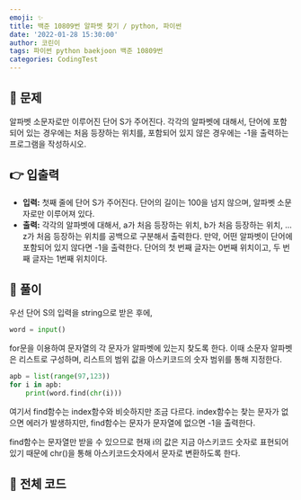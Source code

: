 ```yaml
---
emoji: ✨
title: 백준 10809번 알파벳 찾기 / python, 파이썬
date: '2022-01-28 15:30:00'
author: 코린이
tags: 파이썬 python baekjoon 백준 10809번
categories: CodingTest
---
```



## 👊 문제

알파벳 소문자로만 이루어진 단어 S가 주어진다. 각각의 알파벳에 대해서, 단어에 포함되어 있는 경우에는 처음 등장하는 위치를, 포함되어 있지 않은 경우에는 -1을 출력하는 프로그램을 작성하시오.
<br/>

## 👉 입출력

- __입력:__ 첫째 줄에 단어 S가 주어진다. 단어의 길이는 100을 넘지 않으며, 알파벳 소문자로만 이루어져 있다.
- __출력:__ 각각의 알파벳에 대해서, a가 처음 등장하는 위치, b가 처음 등장하는 위치, ... z가 처음 등장하는 위치를 공백으로 구분해서 출력한다. 만약, 어떤 알파벳이 단어에 포함되어 있지 않다면 -1을 출력한다. 단어의 첫 번째 글자는 0번째 위치이고, 두 번째 글자는 1번째 위치이다.


## 💬 풀이

우선 단어 S의 입력을 string으로 받은 후에,

```py
word = input()
```

for문을 이용하여 문자열의 각 문자가 알파벳에 있는지 찾도록 한다. 이때 소문자 알파벳은 리스트로 구성하며, 리스트의 범위 값을 아스키코드의 숫자 범위를 통해 지정한다.

```py
apb = list(range(97,123))
for i in apb:
    print(word.find(chr(i)))
```

여기서 find함수는 index함수와 비슷하지만 조금 다르다. 
index함수는 찾는 문자가 없으면 에러가 발생하지만, find함수는 문자가 문자열에 없으면 -1을 출력한다. 

find함수는 문자열만 받을 수 있으므로 현재 i의 값은 지금 아스키코드 숫자로 표현되어있기 때문에 chr()을 통해 아스키코드숫자에서 문자로 변환하도록 한다.


## 🌱 전체 코드

<script src="https://gist.github.com/yangwonhee/5fd5b7629f1391ddd38241582954376d.js"></script>


```toc

```
